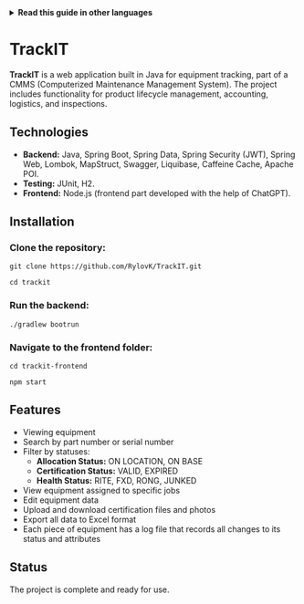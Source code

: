 <!-- Do not translate this -->
<details>
<summary>
<strong> Read this guide in other languages </strong>
</summary>
    <ul>
        <li><a href="./README.md"> English </a></li>
        <li><a href="./README-RU.md"> Русский </a></li>
    </ul>
</details>
<!-- Do not translate this -->

<h1>TrackIT</h1>

<p><strong>TrackIT</strong> is a web application built in Java for equipment tracking, part of a CMMS (Computerized Maintenance Management System). The project includes functionality for product lifecycle management, accounting, logistics, and inspections.</p>

<h2>Technologies</h2>
<ul>
    <li><strong>Backend:</strong> Java, Spring Boot, Spring Data, Spring Security (JWT), Spring Web, Lombok, MapStruct, Swagger, Liquibase, Caffeine Cache, Apache POI.</li>
    <li><strong>Testing:</strong> JUnit, H2.</li>
    <li><strong>Frontend:</strong> Node.js (frontend part developed with the help of ChatGPT).</li>
</ul>

<h2>Installation</h2>

<h3>Clone the repository:</h3>
<pre><code>git clone https://github.com/RylovK/TrackIT.git</code></pre>
<pre><code>cd trackit</code></pre>

<h3>Run the backend:</h3>
<pre><code>./gradlew bootrun</code></pre>

<h3>Navigate to the frontend folder:</h3>
<pre><code>cd trackit-frontend</code></pre>
<pre><code>npm start</code></pre>

<h2>Features</h2>
<ul>
    <li>Viewing equipment</li>
    <li>Search by part number or serial number</li>
    <li>Filter by statuses:
        <ul>
            <li><strong>Allocation Status:</strong> ON LOCATION, ON BASE</li>
            <li><strong>Certification Status:</strong> VALID, EXPIRED</li>
            <li><strong>Health Status:</strong> RITE, FXD, RONG, JUNKED</li>
        </ul>
    </li>
    <li>View equipment assigned to specific jobs</li>
    <li>Edit equipment data</li>
    <li>Upload and download certification files and photos</li>
    <li>Export all data to Excel format</li>
    <li>Each piece of equipment has a log file that records all changes to its status and attributes</li>
</ul>

<h2>Status</h2>
<p>The project is complete and ready for use.</p>

